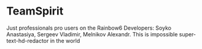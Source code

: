 # TeamSpirit
Just professionals pro users on the Rainbow6
Developers: Soyko Anastasiya, Sergeev Vladimir, Melnikov Alexandr.
This is impossible super-text-hd-redactor in the world
